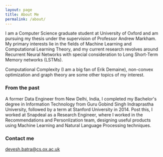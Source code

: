 ```yaml
---
layout: page
title: About Me
permalink: /about/
---
```


I am a Computer Science graduate student at University of Oxford and am pursuing my thesis under the supervision of Professor Andrew Markham. My primary interests lie in the fields of Machine Learning and Computational Learning Theory, and my current research revolves around Recurrent Neural Networks with special consideration to Long Short-Term Memory networks (LSTMs).

Computational Complexity (I am a big fan of Erik Demaine), non-convex optimization and graph theory are some other topics of my interest.

### From the past

A former Data Engineer from New Delhi, India, I completed my Bachelor's degree in Information Technology from Guru Gobind Singh Indraprastha University, followed by a term at Stanford University in 2014. Post this, I worked at Snapdeal as a Research Engineer, where I worked in the Recommendations and Personlization team, designing useful products using Machine Learning and Natural Language Processing techniques.

### Contact me

[devesh.batra@cs.ox.ac.uk](mailto:devesh.batra@cs.ox.ac.uk)
